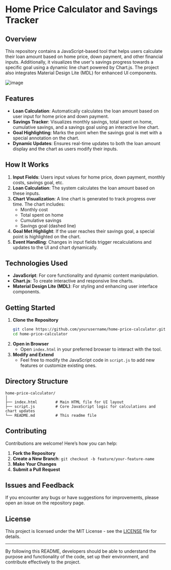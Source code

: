 # Home Price Calculator and Savings Tracker

## Overview
This repository contains a JavaScript-based tool that helps users calculate their loan amount based on home price, down payment, and other financial inputs. Additionally, it visualizes the user's savings progress towards a specific goal using a dynamic line chart powered by Chart.js. The project also integrates Material Design Lite (MDL) for enhanced UI components.

![image](https://github.com/user-attachments/assets/241423d7-8778-404a-af08-abaa647d62ba)


## Features
- **Loan Calculation**: Automatically calculates the loan amount based on user input for home price and down payment.
- **Savings Tracker**: Visualizes monthly savings, total spent on home, cumulative savings, and a savings goal using an interactive line chart.
- **Goal Highlighting**: Marks the point when the savings goal is met with a special annotation on the chart.
- **Dynamic Updates**: Ensures real-time updates to both the loan amount display and the chart as users modify their inputs.

## How It Works
1. **Input Fields**: Users input values for home price, down payment, monthly costs, savings goal, etc.
2. **Loan Calculation**: The system calculates the loan amount based on these inputs.
3. **Chart Visualization**: A line chart is generated to track progress over time. The chart includes:
   - Monthly cost
   - Total spent on home
   - Cumulative savings
   - Savings goal (dashed line)
4. **Goal Met Highlight**: If the user reaches their savings goal, a special point is highlighted on the chart.
5. **Event Handling**: Changes in input fields trigger recalculations and updates to the UI and chart dynamically.

## Technologies Used
- **JavaScript**: For core functionality and dynamic content manipulation.
- **Chart.js**: To create interactive and responsive line charts.
- **Material Design Lite (MDL)**: For styling and enhancing user interface components.

## Getting Started
1. **Clone the Repository**
   ```bash
   git clone https://github.com/yourusername/home-price-calculator.git
   cd home-price-calculator
   ```
2. **Open in Browser**
   - Open `index.html` in your preferred browser to interact with the tool.
3. **Modify and Extend**
   - Feel free to modify the JavaScript code in `script.js` to add new features or customize existing ones.

## Directory Structure
```
home-price-calculator/
│
├── index.html        # Main HTML file for UI layout
├── script.js         # Core JavaScript logic for calculations and chart updates
└── README.md         # This readme file
```

## Contributing
Contributions are welcome! Here’s how you can help:
1. **Fork the Repository**
2. **Create a New Branch**: `git checkout -b feature/your-feature-name`
3. **Make Your Changes**
4. **Submit a Pull Request**

## Issues and Feedback
If you encounter any bugs or have suggestions for improvements, please open an issue on the repository page.

## License
This project is licensed under the MIT License - see the [LICENSE](LICENSE) file for details.

---

By following this README, developers should be able to understand the purpose and functionality of the code, set up their environment, and contribute effectively to the project.
